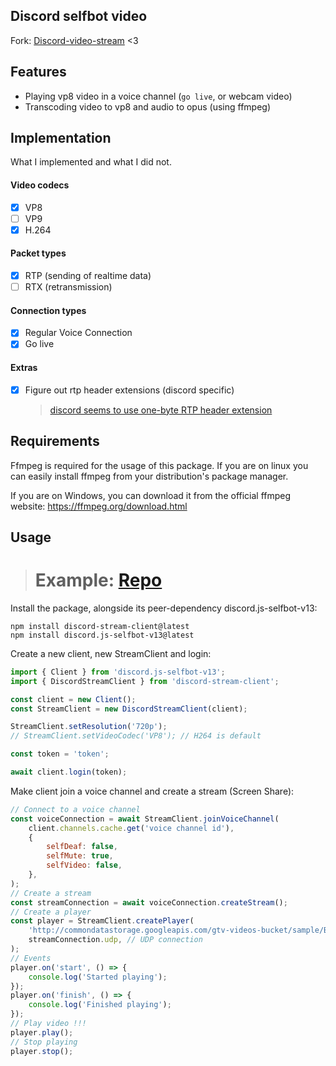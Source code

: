 ## Discord selfbot video

Fork: [Discord-video-stream](https://github.com/dank074/Discord-video-stream) <3

## Features

-   Playing vp8 video in a voice channel (`go live`, or webcam video)
-   Transcoding video to vp8 and audio to opus (using ffmpeg)

## Implementation

What I implemented and what I did not.

#### Video codecs

-   [x] VP8
-   [ ] VP9
-   [x] H.264

#### Packet types

-   [x] RTP (sending of realtime data)
-   [ ] RTX (retransmission)

#### Connection types

-   [x] Regular Voice Connection
-   [x] Go live

#### Extras

-   [x] Figure out rtp header extensions (discord specific)
    > [discord seems to use one-byte RTP header extension](https://www.rfc-editor.org/rfc/rfc8285.html#section-4.2)

## Requirements

Ffmpeg is required for the usage of this package. If you are on linux you can easily install ffmpeg from your distribution's package manager.

If you are on Windows, you can download it from the official ffmpeg website: https://ffmpeg.org/download.html

## Usage

> # Example: [Repo](https://github.com/aiko-chan-ai/Discord-SB-Stream)

Install the package, alongside its peer-dependency discord.js-selfbot-v13:

```
npm install discord-stream-client@latest
npm install discord.js-selfbot-v13@latest
```

Create a new client, new StreamClient and login:

```js
import { Client } from 'discord.js-selfbot-v13';
import { DiscordStreamClient } from 'discord-stream-client';

const client = new Client();
const StreamClient = new DiscordStreamClient(client);

StreamClient.setResolution('720p');
// StreamClient.setVideoCodec('VP8'); // H264 is default

const token = 'token';

await client.login(token);
```

Make client join a voice channel and create a stream (Screen Share):

```js
// Connect to a voice channel
const voiceConnection = await StreamClient.joinVoiceChannel(
	client.channels.cache.get('voice channel id'),
	{
		selfDeaf: false,
		selfMute: true,
		selfVideo: false,
	},
);
// Create a stream
const streamConnection = await voiceConnection.createStream();
// Create a player
const player = StreamClient.createPlayer(
	'http://commondatastorage.googleapis.com/gtv-videos-bucket/sample/BigBuckBunny.mp4', // DIRECT VIDEO URL OR READABLE STREAM HERE
	streamConnection.udp, // UDP connection
);
// Events
player.on('start', () => {
	console.log('Started playing');
});
player.on('finish', () => {
	console.log('Finished playing');
});
// Play video !!!
player.play();
// Stop playing
player.stop();
```
